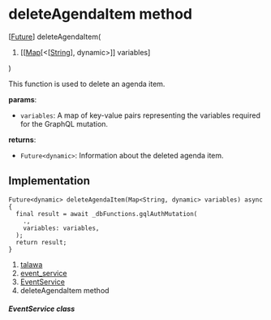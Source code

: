 
<div>

# deleteAgendaItem method

</div>


[[Future](https://api.flutter.dev/flutter/dart-core/Future-class.html)]
deleteAgendaItem(

1.  [[[Map](https://api.flutter.dev/flutter/dart-core/Map-class.html)[\<[[String](https://api.flutter.dev/flutter/dart-core/String-class.html)],
    dynamic\>]]
    variables]

)



This function is used to delete an agenda item.

**params**:

-   `variables`: A map of key-value pairs representing the variables
    required for the GraphQL mutation.

**returns**:

-   `Future<dynamic>`: Information about the deleted agenda item.



## Implementation

``` language-dart
Future<dynamic> deleteAgendaItem(Map<String, dynamic> variables) async {
  final result = await _dbFunctions.gqlAuthMutation(
    .,
    variables: variables,
  );
  return result;
}
```







1.  [talawa](../../index.html)
2.  [event_service](../../services_event_service/)
3.  [EventService](../../services_event_service/EventService-class.html)
4.  deleteAgendaItem method

##### EventService class







